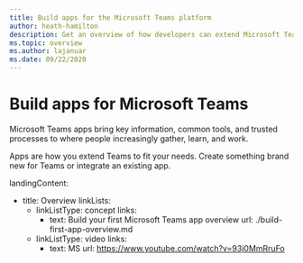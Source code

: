```yaml
---
title: Build apps for the Microsoft Teams platform
author: heath-hamilton
description: Get an overview of how developers can extend Microsoft Teams features with custom apps.
ms.topic: overview
ms.author: lajanuar
ms.date: 09/22/2020
---
```

# Build apps for Microsoft Teams

Microsoft Teams apps bring key information, common tools, and trusted processes to where people increasingly gather, learn, and work.

Apps are how you extend Teams to fit your needs. Create something brand new for Teams or integrate an existing app.

landingContent:
  - title: Overview
    linkLists:     
      - linkListType: concept
        links:
          - text: Build your first Microsoft Teams app overview
            url: ./build-first-app-overview.md
      - linkListType: video
        links:
          - text: MS
            url: https://www.youtube.com/watch?v=93j0MmRruFo